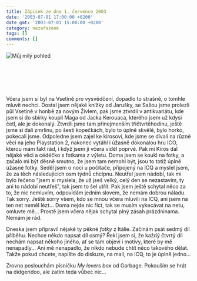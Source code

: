 ```yaml
---
title: Zápisek ze dne 1. července 2003
date: '2003-07-01 17:00:00 +0200'
date_gmt: '2003-07-01 15:00:00 +0200'
category: nezařazené
tags: []
comments: []
---
```

<div  style="height:103px">  <img src="/assets/migrated/old-images/oci.jpg" alt="Můj milý pohled"></div>
<p>Včera  jsem si byl na Vsetíně pro vysvědčení, dopadlo to strašně, o tomhle mluvit nechci.  Dostal jsem nějaké knížky od Jarušky, se Sašou jsme prolezli půl Vsetíně v honbě  za novým Živlem, pak jsme ztvrdli v antikvariátu, kde jsem si do sbírky koupil Maga od  Jacka Kerouaca, kterého jsem už kdysi četl, ale je dokonalý. Ztvrdli jsme tam  přinejmenším třičtvrtěhodinu, ještě jsme si dali zmrlinu, po šesti kopečkách,  bylo to úplně skvělé, bylo horko, pokecali jsme. Odpoledne jsem zajel ke kirosovi, kde  jsme se dívali na různé věci na jeho Playstation 2, nakonec vytáhl i úžasně  dokonalou hru ICO, kterou mám fakt rád, i když jsem ji včera viděl poprvé. Pak mi  Kiros dal nějaké věci a cédéčko s fotkama z výletu. Doma jsem se koukl na fotky, a  začalo mi být děsně smutno, že jsem tam nemohl být, jsou to totiž úplně úžasné  fotky. Seděl jsem o noci u počítače, připojený na ICQ a myslel jsem, že za těch  následujících osm týdnů chcípnu. Neutřel jsem nádobí, tak mi bylo řečeno  &quot;jsem si myslela, že už jseš velký, celý den se nezastavím, ty ani to nádobí  neutřeš&quot;, tak jsem to šel utřít. Pak jsem ještě schytal něco za to, že nic  nemluvím, odpovídám jedním slovem, že nemám dobrou náladu. Tak sorry. Ještě sorry  všem, kdo se mnou včera mluvili na ICQ, ani jsem na ten net neměl lézt... Doma nejde  nic říct, tak se musím vykecávat na netu, omluvte mě... Prostě jsem včera nějak  schytal plný zásah prázdninama. Nemám je rád.</p>
<p>Dneska jsem připravil nějaké ty pěkné <i title="tady býval odkaz na soubor 'fotky_it.htm'">fotky</i> z  Itálie. Začínám psát sedmý díl příběhu. Nechce někdo napsat díl osmý? Řekl  jsem si, že každý čtvrtý díl nechám napsat někoho jiného, ať se tam objeví i  motivy, které by mě nenapadly... Ani mě nenapadlo, že nikdo nebude chtít něco  takového dělat. Takže pokud chcete, napište do diskuze, na mail, na ICQ, to je úplně  jedno...</p>
<p>Zrovna poslouchám písničku <i title="tady býval odkaz na soubor 'box.htm'">My lovers box</i> od Garbage.  Pokouším se hrát na didgeridoo, ale zatím teda vůbec nic...</p>
